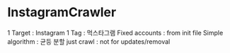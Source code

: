 # InstagramCrawler

1 Target : Instagram
1 Tag : 먹스타그램
Fixed accounts : from init file
Simple algorithm : 균등 분할
just crawl : not for updates/removal
